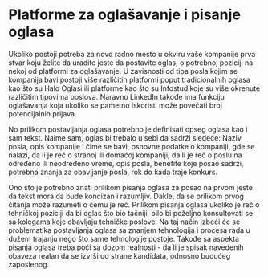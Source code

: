 # Platforme za oglašavanje i pisanje oglasa

Ukoliko postoji potreba za novo radno mesto u okviru vaše kompanije prva stvar koju želite da uradite jeste da postavite oglas, o potrebnoj poziciji na nekoj od platformi za oglašavanje. U zavisnosti od tipa posla kojim se kompanija bavi postoji više različitih platformi poput tradicionalnih oglasa kao što su Halo Oglasi ili platforme kao što su Infostud koje su više okrenute različitim tipovima poslova. Naravno LinkedIn takođe ima funkciju oglašavanja koja ukoliko se pametno iskoristi može povećati broj potencijalnih prijava. 

No prilikom postavljanja oglasa potrebno je definisati opseg oglasa kao i sam tekst. Naime sam, oglas bi trebalo u sebi da sadrži sledeće: Naziv posla, opis kompanije i čime se bavi, osnovne podatke o kompaniji, gde se nalazi, da li je reč o stranoj ili domaćoj kompaniji, da li je reč o poslu na određeno ili neodređeno vreme, opis posla, benefite koje posao sadrži, potrebna znanja za obavljanje posla, rok do kada traje konkurs. 

Ono što je potrebno znati prilikom pisanja oglasa za posao na prvom jeste da tekst mora da bude koncizan i razumljiv. Dakle, da se prilikom prvog čitanja može razumeti o čemu je reč. Prilikom pisanja oglasa ukoliko je reč o tehničkoj poziciji da bi oglas što bio tačniji, bilo bi poželjno konsultovati se sa kolegama koje obavljaju tehničke poslove. Na taj način izbeći će se problematika postavljanja oglasa sa znanjem tehnologija i procesa rada u dužem trajanju nego što same tehnologije postoje. Takođe sa aspekta pisanja oglasa treba poći sa dozom realnosti - da li je spisak navedenih obaveza realan da se izvrši od strane kandidata, odnosno budućeg zaposlenog.    


